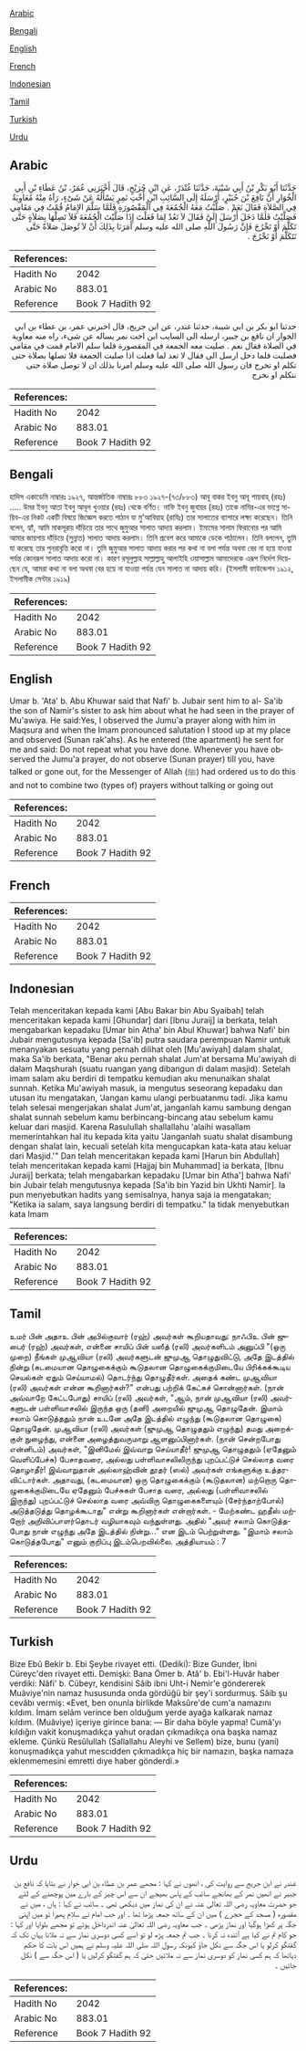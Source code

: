 [Arabic](#arabic)

[Bengali](#bengali)

[English](#english)

[French](#french)

[Indonesian](#indonesian)

[Tamil](#tamil)

[Turkish](#turkish)

[Urdu](#urdu)

## Arabic


<div dir="rtl" lang="ar" style={{fontSize:'larger',backgroundColor:'#f8f9fa',padding:20}}>
حَدَّثَنَا أَبُو بَكْرِ بْنُ أَبِي شَيْبَةَ، حَدَّثَنَا غُنْدَرٌ، عَنِ ابْنِ جُرَيْجٍ، قَالَ أَخْبَرَنِي عُمَرُ، بْنُ عَطَاءِ بْنِ أَبِي الْخُوَارِ أَنَّ نَافِعَ بْنَ جُبَيْرٍ، أَرْسَلَهُ إِلَى السَّائِبِ ابْنِ أُخْتِ نَمِرٍ يَسْأَلُهُ عَنْ شَىْءٍ، رَآهُ مِنْهُ مُعَاوِيَةُ فِي الصَّلاَةِ فَقَالَ نَعَمْ ‏.‏ صَلَّيْتُ مَعَهُ الْجُمُعَةَ فِي الْمَقْصُورَةِ فَلَمَّا سَلَّمَ الإِمَامُ قُمْتُ فِي مَقَامِي فَصَلَّيْتُ فَلَمَّا دَخَلَ أَرْسَلَ إِلَىَّ فَقَالَ لاَ تَعُدْ لِمَا فَعَلْتَ إِذَا صَلَّيْتَ الْجُمُعَةَ فَلاَ تَصِلْهَا بِصَلاَةٍ حَتَّى تَكَلَّمَ أَوْ تَخْرُجَ فَإِنَّ رَسُولَ اللَّهِ صلى الله عليه وسلم أَمَرَنَا بِذَلِكَ أَنْ لاَ تُوصَلَ صَلاَةٌ حَتَّى نَتَكَلَّمَ أَوْ نَخْرُجَ ‏.‏
</div>
<div style={{backgroundColor:'#f8f9fa',padding:20, marginBottom: 10}}><table> <thead> <tr> <th>References:</th> <th></th> </tr> </thead> <tbody><tr><td>Hadith No</td><td>2042</td></tr><tr><td>Arabic No</td><td>883.01</td></tr><tr><td>Reference</td><td>Book 7 Hadith 92</td></tr></tbody></table></div>


<div dir="rtl" lang="ar" style={{fontSize:'larger',backgroundColor:'#f8f9fa',padding:20}}>
حدثنا ابو بكر بن ابي شيبة، حدثنا غندر، عن ابن جريج، قال اخبرني عمر، بن عطاء بن ابي الخوار ان نافع بن جبير، ارسله الى السايب ابن اخت نمر يساله عن شىء، راه منه معاوية في الصلاة فقال نعم . صليت معه الجمعة في المقصورة فلما سلم الامام قمت في مقامي فصليت فلما دخل ارسل الى فقال لا تعد لما فعلت اذا صليت الجمعة فلا تصلها بصلاة حتى تكلم او تخرج فان رسول الله صلى الله عليه وسلم امرنا بذلك ان لا توصل صلاة حتى نتكلم او نخرج
</div>
<div style={{backgroundColor:'#f8f9fa',padding:20, marginBottom: 10}}><table> <thead> <tr> <th>References:</th> <th></th> </tr> </thead> <tbody><tr><td>Hadith No</td><td>2042</td></tr><tr><td>Arabic No</td><td>883.01</td></tr><tr><td>Reference</td><td>Book 7 Hadith 92</td></tr></tbody></table></div>

## Bengali


<div dir="ltr" lang="bn" style={{fontSize:'larger',backgroundColor:'#f8f9fa',padding:20}}>
হাদিস একাডেমি নাম্বারঃ ১৯২৭, আন্তর্জাতিক নাম্বারঃ ৮৮৩ ১৯২৭-(৭৩/৮৮৩) আবূ বাকর ইবনু আবূ শায়বাহ্ (রহঃ) ..... উমর ইবনু আতা ইবনু আবূল খুওয়ার (রহঃ) থেকে বর্ণিত। নাফি ইবনু জুবায়র (রহঃ) তাকে নামির-এর ভাগ্নে সায়িব-এর নিকট একটি বিষয়ে জিজ্ঞেস করতে পাঠান যা মু'আবিয়াহ (রাযিঃ) তার সালাতের ব্যাপারে লক্ষ্য করেছেন। তিনি বলেন, হ্যাঁ, আমি মাকসূরায় দাঁড়িয়ে তার সাথে জুমুআর সালাত আদায় করলাম। ইমামের সালাম ফিরানোর পর আমি আমার জায়গায় দাঁড়িয়ে (সুন্নাত) সালাত আদায় করলাম। তিনি প্রবেশ করে আমাকে ডেকে পাঠালেন। তিনি বললেন, তুমি যা করেছে তার পুনরাবৃত্তি করো না। তুমি জুমুআর সালাত আদায় করার পর কথা না বলা পর্যন্ত অথবা বের না হয়ে যাওয়া পর্যন্ত কোনরূপ সালাত আদায় করো না। কারণ রসূলুল্লাহ সাল্লাল্লাহু আলাইহি ওয়াসাল্লাম আমাদেরকে এরূপ নির্দেশ দিয়েছেন যে, আমরা কথা না বলা অথবা বের হয়ে না যাওয়া পর্যন্ত যেন সালাত না আদায় করি। (ইসলামী ফাউন্ডেশন ১৯১২, ইসলামীক সেন্টার ১৯১৯)
</div>
<div style={{backgroundColor:'#f8f9fa',padding:20, marginBottom: 10}}><table> <thead> <tr> <th>References:</th> <th></th> </tr> </thead> <tbody><tr><td>Hadith No</td><td>2042</td></tr><tr><td>Arabic No</td><td>883.01</td></tr><tr><td>Reference</td><td>Book 7 Hadith 92</td></tr></tbody></table></div>

## English


<div dir="ltr" lang="en" style={{fontSize:'larger',backgroundColor:'#f8f9fa',padding:20}}>
Umar b. 'Ata' b. Abu Khuwar said that Nafi' b. Jubair sent him to al- Sa'ib the son of Namir's sister to ask him about what he had seen in the prayer of Mu'awiya. He said:Yes, I observed the Jumu'a prayer along with him in Maqsura and when the Imam pronounced salutation I stood up at my place and observed (Sunan rak'ahs). As he entered (the apartment) he sent for me and said: Do not repeat what you have done. Whenever you have observed the Jumu'a prayer, do not observe (Sunan prayer) till you, have talked or gone out, for the Messenger of Allah (ﷺ) had ordered us to do this and not to combine two (types of) prayers without talking or going out
</div>
<div style={{backgroundColor:'#f8f9fa',padding:20, marginBottom: 10}}><table> <thead> <tr> <th>References:</th> <th></th> </tr> </thead> <tbody><tr><td>Hadith No</td><td>2042</td></tr><tr><td>Arabic No</td><td>883.01</td></tr><tr><td>Reference</td><td>Book 7 Hadith 92</td></tr></tbody></table></div>

## French


<div dir="ltr" lang="fr" style={{fontSize:'larger',backgroundColor:'#f8f9fa',padding:20}}>

</div>
<div style={{backgroundColor:'#f8f9fa',padding:20, marginBottom: 10}}><table> <thead> <tr> <th>References:</th> <th></th> </tr> </thead> <tbody><tr><td>Hadith No</td><td>2042</td></tr><tr><td>Arabic No</td><td>883.01</td></tr><tr><td>Reference</td><td>Book 7 Hadith 92</td></tr></tbody></table></div>

## Indonesian


<div dir="ltr" lang="id" style={{fontSize:'larger',backgroundColor:'#f8f9fa',padding:20}}>
Telah menceritakan kepada kami [Abu Bakar bin Abu Syaibah] telah menceritakan kepada kami [Ghundar] dari [Ibnu Juraij] ia berkata, telah mengabarkan kepadaku [Umar bin Atha' bin Abul Khuwar] bahwa Nafi' bin Jubair mengutusnya kepada [Sa'ib] putra saudara perempuan Namir untuk menanyakan sesuatu yang pernah dilihat oleh [Mu'awiyah] dalam shalat, maka Sa'ib berkata, "Benar aku pernah shalat Jum'at bersama Mu'awiyah di dalam Maqshurah (suatu ruangan yang dibangun di dalam masjid). Setelah imam salam aku berdiri di tempatku kemudian aku menunaikan shalat sunnah. Ketika Mu'awiyah masuk, ia mengutus seseorang kepadaku dan utusan itu mengatakan, 'Jangan kamu ulangi perbuatanmu tadi. Jika kamu telah selesai mengerjakan shalat Jum'at, janganlah kamu sambung dengan shalat sunnah sebelum kamu berbincang-bincang atau sebelum kamu keluar dari masjid. Karena Rasulullah shallallahu 'alaihi wasallam memerintahkan hal itu kepada kita yaitu 'Janganlah suatu shalat disambung dengan shalat lain, kecuali setelah kita mengucapkan kata-kata atau keluar dari Masjid.'" Dan telah menceritakan kepada kami [Harun bin Abdullah] telah menceritakan kepada kami [Hajjaj bin Muhammad] ia berkata, [Ibnu Juraij] berkata; telah mengabarkan kepadaku [Umar bin Atha'] bahwa Nafi' bin Jubair telah mengutusnya kepada [Sa'ib bin Yazid bin Ukhti Namir]. Ia pun menyebutkan hadits yang semisalnya, hanya saja ia mengatakan; "Ketika ia salam, saya langsung berdiri di tempatku." Ia tidak menyebutkan kata Imam
</div>
<div style={{backgroundColor:'#f8f9fa',padding:20, marginBottom: 10}}><table> <thead> <tr> <th>References:</th> <th></th> </tr> </thead> <tbody><tr><td>Hadith No</td><td>2042</td></tr><tr><td>Arabic No</td><td>883.01</td></tr><tr><td>Reference</td><td>Book 7 Hadith 92</td></tr></tbody></table></div>

## Tamil


<div dir="ltr" lang="ta" style={{fontSize:'larger',backgroundColor:'#f8f9fa',padding:20}}>
உமர் பின் அதாஉ பின் அபில்குவார் (ரஹ்) அவர்கள் கூறியதாவது: நாஃபிஉ பின் ஜுபைர் (ரஹ்) அவர்கள், என்னை சாயிப் பின் யஸீத் (ரலி) அவர்களிடம் அனுப்பி "(ஒரு முறை) நீங்கள் முஆவியா (ரலி) அவர்களுடன் ஜுமுஆ தொழுதுவிட்டு, அதே இடத்தில் நின்று (கடமையான தொழுகைக்கும் கூடுதலான தொழுகைக்குமிடையே பிரிக்கக்கூடிய செயல்கள் ஏதும் செய்யாமல்) தொடர்ந்து தொழுதீர்கள். அதைக் கண்ட முஆவியா (ரலி) அவர்கள் என்ன கூறினார்கள்?" என்பது பற்றிக் கேட்கச் சொன்னார்கள். (நான் அவ்வாறே கேட்டபோது) சாயிப் (ரலி) அவர்கள், "ஆம், நான் முஆவியா (ரலி) அவர்களுடன் பள்ளிவாசலில் இருந்த ஒரு (தனி) அறையில் ஜுமுஆ தொழுதேன். இமாம் சலாம் கொடுத்ததும் நான் உடனே அதே இடத்தில் எழுந்து (கூடுதலான தொழுகை) தொழுதேன். முஆவியா (ரலி) அவர்கள் (ஜுமுஆ தொழுததும் எழுந்து) தமது அறைக்குள் நுழைந்து, என்னை அழைத்துவருமாறு ஆளனுப்பினார்கள். (நான் சென்றபோது என்னிடம்) அவர்கள், "இனிமேல் இவ்வாறு செய்யாதீர்! ஜுமுஆ தொழுததும் (ஏதேனும் வெளிப்பேச்சு) பேசாதவரை, அல்லது பள்ளிவாசலிலிருந்து புறப்பட்டுச் செல்லாத வரை தொழாதீர்! இவ்வாறுதான் அல்லாஹ்வின் தூதர் (ஸல்) அவர்கள் எங்களுக்கு உத்தரவிட்டார்கள். அதாவது, (கடமையான) ஒரு தொழுகைக்கும் (கூடுதலான) மற்றொரு தொழுகைக்குமிடையே ஏதேனும் பேச்சுகள் பேசாத வரை, அல்லது (பள்ளிவாசலில் இருந்து) புறப்பட்டுச் செல்லாத வரை அவ்விரு தொழுகைகளையும் (சேர்ந்தாற்போல்) அடுத்தடுத்து தொழக்கூடாது" என்று கூறினார்கள் என்றார்கள். - மேற்கண்ட ஹதீஸ் மற்றோர் அறிவிப்பாளர்தொடர் வழியாகவும் வந்துள்ளது. அதில் "அவர் சலாம் கொடுத்தபோது நான் எழுந்து அதே இடத்தில் நின்று...” என இடம் பெற்றுள்ளது. "இமாம் சலாம் கொடுத்தபோது" எனும் குறிப்பு இடம்பெறவில்லை. அத்தியாயம் : 7
</div>
<div style={{backgroundColor:'#f8f9fa',padding:20, marginBottom: 10}}><table> <thead> <tr> <th>References:</th> <th></th> </tr> </thead> <tbody><tr><td>Hadith No</td><td>2042</td></tr><tr><td>Arabic No</td><td>883.01</td></tr><tr><td>Reference</td><td>Book 7 Hadith 92</td></tr></tbody></table></div>

## Turkish


<div dir="ltr" lang="tr" style={{fontSize:'larger',backgroundColor:'#f8f9fa',padding:20}}>
Bize Ebû Bekir b. Ebi Şeybe rivayet etti. (Dediki): Bize Gunder, İbni Cüreyc'den rivayet etti. Demişki: Bana Ömer b. Atâ' b. Ebi'l-Huvâr haber verdiki: Nâfi' b. Cübeyr, kendisini Sâib ibni Uht-i Nemir'e göndererek Muâviye'nin namaz hususunda onda gördüğü bir şey'i sordurmuş. Sâib şu cevâbı vermiş: «Evet, ben onunla birlikde Maksûre'de cum'a namazını kıldım. İmam selâm verince ben olduğum yerde ayağa kalkarak namaz kıldım. (Muâviye) içeriye girince bana: — Bir daha böyle yapma! Cumâ'yı kıldığın vakit konuşmadıkça yahut oradan çıkmadıkça ona başka namaz ekleme. Çünkü Resûlullah (Sallallahu Aleyhi ve Sellem) bize, bunu (yani) konuşmadıkça yahut mescıdden çıkmadıkça hiç bir namazın, başka namaza eklenmemesini emretti dıye haber gönderdi.»
</div>
<div style={{backgroundColor:'#f8f9fa',padding:20, marginBottom: 10}}><table> <thead> <tr> <th>References:</th> <th></th> </tr> </thead> <tbody><tr><td>Hadith No</td><td>2042</td></tr><tr><td>Arabic No</td><td>883.01</td></tr><tr><td>Reference</td><td>Book 7 Hadith 92</td></tr></tbody></table></div>

## Urdu


<div dir="rtl" lang="ur" style={{fontSize:'larger',backgroundColor:'#f8f9fa',padding:20}}>
غندر نے ابن جریج سے روایت کی ، انھوں نے کہا : مجھے عمر بن عطاء بن ابی خوار نے بتایا کہ نافع بن جبیر نے انھیں نمر کے بھانجے سائب کے پاس بھیجے ان سے اس چیز کے بارے میں پوچھنے کے لئے جو حضرت معاویہ رضی اللہ تعالیٰ عنہ نے ان کی نماز میں دیکھی تھی ۔ سائب نے کہا : ہاں ، میں نے مقصورہ ( مسجد کے حجرے ) میں ان کے ساتھ جمعہ پڑھا تھا ۔ اور جب امام نے سلام پھیرا تو میں اپنی جگہ پر کھڑا ہوگیا اور نماز پڑھی ۔ جب معاویہ رضی اللہ تعالیٰ عنہ اندرداخل ہوئے تو مجھے بلوایا اور کہا : جو کام تم نے کیا ہے آئندہ نہ کرنا ۔ جب تم جمعہ پڑھ لو تو اسے کسی دوسری نماز سے نہ ملانا یہاں تک کہ گفتگو کرلو یا اس جگہ سے نکل جاؤ کیونکہ رسول اللہ صلی اللہ علیہ وسلم نے ہمیں اس بات کا حکم دیاتھا کہ ہم کسی نماز کو دوسری نماز سے نہ ملائیں حتیٰ کہ ہم گفتگو کرلیں یا ( اس جگہ سے ) نکل جائیں ۔
</div>
<div style={{backgroundColor:'#f8f9fa',padding:20, marginBottom: 10}}><table> <thead> <tr> <th>References:</th> <th></th> </tr> </thead> <tbody><tr><td>Hadith No</td><td>2042</td></tr><tr><td>Arabic No</td><td>883.01</td></tr><tr><td>Reference</td><td>Book 7 Hadith 92</td></tr></tbody></table></div>